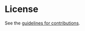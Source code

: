 # License

See the
[guidelines for contributions](https://github.com/oldgrognard/ccsv-id/blob/main/CONTRIBUTING.md).

